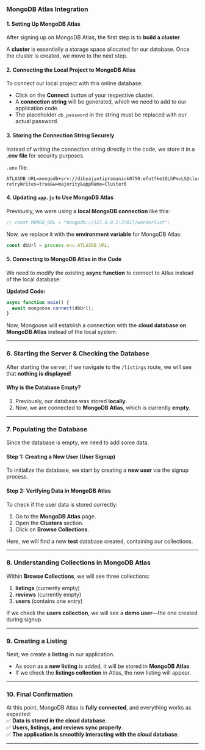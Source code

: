 ### **MongoDB Atlas Integration**

#### **1. Setting Up MongoDB Atlas**

After signing up on MongoDB Atlas, the first step is to **build a cluster**.

A **cluster** is essentially a storage space allocated for our database. Once the cluster is created, we move to the next step.

#### **2. Connecting the Local Project to MongoDB Atlas**

To connect our local project with this online database:

- Click on the **Connect** button of your respective cluster.
- A **connection string** will be generated, which we need to add to our application code.
- The placeholder `db_password` in the string must be replaced with our actual password.

#### **3. Storing the Connection String Securely**

Instead of writing the connection string directly in the code, we store it in a **.env file** for security purposes.

`.env` file:

```plaintext
ATLASDB_URL=mongodb+srv://dibyajyotipramanick0750:efutfke18LhPmvLS@cluster0.x1ec5.mongodb.net/?retryWrites=true&w=majority&appName=Cluster0
```

#### **4. Updating `app.js` to Use MongoDB Atlas**

Previously, we were using a **local MongoDB connection** like this:

```javascript
// const MONGO_URL = "mongodb://127.0.0.1:27017/wanderlust";
```

Now, we replace it with the **environment variable** for MongoDB Atlas:

```javascript
const dbUrl = process.env.ATLASDB_URL;
```

#### **5. Connecting to MongoDB Atlas in the Code**

We need to modify the existing **async function** to connect to Atlas instead of the local database:

**Updated Code:**

```javascript
async function main() {
  await mongoose.connect(dbUrl);
}
```

Now, Mongoose will establish a connection with the **cloud database on MongoDB Atlas** instead of the local system.

---

### **6. Starting the Server & Checking the Database**

After starting the server, if we navigate to the `/listings` route, we will see that **nothing is displayed**!

#### **Why is the Database Empty?**

1. Previously, our database was stored **locally**.
2. Now, we are connected to **MongoDB Atlas**, which is currently **empty**.

---

### **7. Populating the Database**

Since the database is empty, we need to add some data.

#### **Step 1: Creating a New User (User Signup)**

To initialize the database, we start by creating a **new user** via the signup process.

#### **Step 2: Verifying Data in MongoDB Atlas**

To check if the user data is stored correctly:

1. Go to the **MongoDB Atlas** page.
2. Open the **Clusters** section.
3. Click on **Browse Collections**.

Here, we will find a new **test** database created, containing our collections.

---

### **8. Understanding Collections in MongoDB Atlas**

Within **Browse Collections**, we will see three collections:

1. **listings** (currently empty)
2. **reviews** (currently empty)
3. **users** (contains one entry)

If we check the **users collection**, we will see a **demo user**—the one created during signup.

---

### **9. Creating a Listing**

Next, we create a **listing** in our application.

- As soon as a **new listing** is added, it will be stored in **MongoDB Atlas**.
- If we check the **listings collection** in Atlas, the new listing will appear.

---

### **10. Final Confirmation**

At this point, MongoDB Atlas is **fully connected**, and everything works as expected:  
✅ **Data is stored in the cloud database**.  
✅ **Users, listings, and reviews sync properly**.  
✅ **The application is smoothly interacting with the cloud database**.

---
